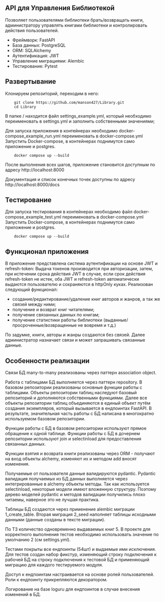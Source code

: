 
## API для Управления Библиотекой 

Позволяет пользователями библиотеки брать/возвращать книги, администратору управлять книгами библиотеки и контролировать действия пользователей.

- Фреймворк: FastAPI
- База данных: PostgreSQL
- ORM: SQLAlchemy
- Аутентификация: JWT
- Управление миграциями: Alembic
- Тестирование: Pytest


## Развертывание
Клонируем репозиторий, переходим в него:
```
    git clone https://github.com/manson427/Library.git
    cd Library
```

В папке / находится файл settings_example.yml, который необходимо переименовать в settings.yml и заполнить собственными значениями;

Для запуска приложения в контейнерах необходимо docker-compose_example_run.yml переименовать в docker-compose.yml
Запустить Docker-compose, в контейнерах поднимутся само приложение и postgres. 
``` shell
    docker compose up --build
 ``` 
После выполнения всех шагов, приложение становится доступным по адресу http://localhost:8000

Документация и список конечных точек доступны по адресу http://localhost:8000/docs

## Тестирование 
Для запуска тестирования в контейнерах необходимо файл docker-compose_example_test.yml переименовать в docker-compose.yml
Запустить Docker-compose, в контейнерах поднимутся само приложение и postgres. 
``` shell
    docker compose up --build
 ``` 

## Функционал приложения
В приложение представлена система аутентификации на основе JWT и refresh-token: Выдача токенов производится при авторизации, затем, при истечении срока действия JWT в случае, если срок действия refresh-token не истек, оба JWT и refresh-token автоматически выдаются пользователю и сохраняются в httpOnly куках. 
Реализован следующий функционал:
* создание/редактирование/удаление книг авторов и жанров, а так же связей между ними;
* получение и возврат книг читателями;
* получение связанных данных по книгам;
* получение статистики работы библиотеки (выданные/просроченные/возвращенные не вовремя и т.д.)

По задумке, книги, авторы и жанры создаются без связей. Далее администратор назначает связи и может запрашивать связанные данные.

## Особенности реализации
Связи БД many-to-many реализованы через паттерн association object.

Работа с таблицами БД выполняется через паттерн repository. 
В базовом репозитории реализованы основные функции работы с таблицами. 
Объекты репозитории таблиц наследуют базовый репозиторий и дополняются собственными функциями. 
Далее все объекты репозитории таблиц объединяются в единый объект путём создания экземпляров, 
который вызывается в ендпоинтах FastAPI. 
В результате, значительная часть работы с БД написана в многократно используемом базовом репозитории.

Функции работы с БД в базовом репозитории используют прямое обращение к одной таблице. 
Функции работы с БД в дочернем репозитории используют join и selectinload 
для предоставления связанных данных.

Функции взятия и возврата книги реализованы через ORM - получают на вход объекты alchemy, 
изменяют их и методом add вносят изменения.

Получаемые от пользователя данные валидируются pydantic. 
Pydantic валидация получаемых из БД данных выполняется через интегрированные в alchemy объекты методы. 
Так как используется selectinload, некоторые модели имеют вложенную структуру. Поэтому дерево моделей pydantic
и методов валидации получились плохо читаемы, наверное это не лучшая практика.

Таблицы БД создаются через применение alembic миграции 1_create_table. 
Вторая миграция 2_seed наполняет таблицы исходными данными (данные созданы в тексте миграции). 

По ТЗ количество одновременно выдаваемых книг 5. В проекте для корректного выполнения тестов необходимо использовать значение по умолчанию 2 
(см settings.yml).

Тестами покрыты все ендпоинты (54шт) и выдаемые ими исключения. 
Для тестов создан набор фикстур, изменяющий строку подключения к рабочей БД 
на строку подключения к тестовой БД и применяющий миграцию для каждого тестируемого модуля.

Доступ к ендпоинтам настраивается на основе ролей пользователей.
Роли к ендпоинту прикрепляются декоратором.

Логирование на базе loguru для ендпоинтов в случае внесения изменений в БД.